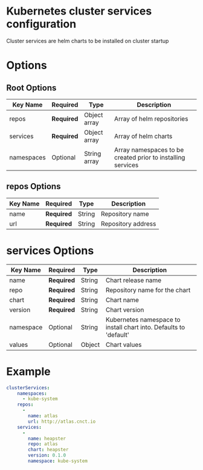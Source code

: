 # Kubernetes cluster services configuration

Cluster services are helm charts to be installed on cluster startup

# Options
## Root Options
| Key Name | Required | Type | Description|
| --- | --- | --- | --- |
| repos | __Required__ | Object array | Array of helm repositories |
| services | __Required__ | Object array | Array of helm charts |
| namespaces | Optional | String array | Array namespaces to be created prior to installing services |

## repos Options
| Key Name | Required | Type | Description|
| --- | --- | --- | --- |
| name | __Required__ | String | Repository name |
| url | __Required__ | String | Repository address |

# services Options
| Key Name | Required | Type | Description|
| --- | --- | --- | --- |
| name | __Required__ | String | Chart release name |
| repo | __Required__ | String | Repository name for the chart |
| chart | __Required__ | String | Chart name |
| version | __Required__ | String | Chart version |
| namespace | Optional | String | Kubernetes namespace to install chart into. Defaults to 'default' |
| values | Optional | Object | Chart values |

# Example
```yaml
clusterServices:
    namespaces:
      - kube-system
    repos:
      -
        name: atlas
        url: http://atlas.cnct.io
    services:
      -
        name: heapster
        repo: atlas
        chart: heapster
        version: 0.1.0
        namespace: kube-system
        
```